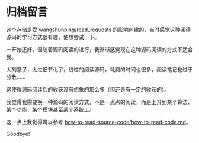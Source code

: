 # 归档留言

这个存储是受 [wangshunping/read_requests](https://github.com/wangshunping/read_requests) 的影响创建的，当时感觉这种阅读源码的学习方式很有趣，便想尝试一下。

一开始还好，但随着源码阅读的进行，我渐渐感觉现在这种源码阅读的方式不适合我。

太刻意了，太过细节化了，线性的阅读源码，耗费的时间也很多，阅读笔记也过于分散……

这使得源码阅读后的收获没有想象的那么多（但还是有一定的收获的）。

我觉得我需要换一种源码的阅读方式，不是一点点的阅读，而是上升到某个算法、某个功能、某个模块甚至某个系统上。

这一点上我觉得可以参考 [how-to-read-source-code/how-to-read-code.md](https://github.com/freedombird9/how-to-read-source-code/blob/master/how-to-read-code.md)。

Goodbye!

